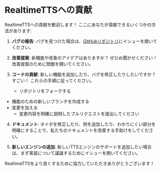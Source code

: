 # RealtimeTTSへの貢献

RealtimeTTSへの貢献を歓迎します！ ここにあなたが貢献できるいくつかの方法があります:

1. **バグの報告**: バグを見つけた場合は、[GitHubリポジトリ](https://github.com/KoljaB/RealtimeTTS/issues)にイシューを開いてください。

2. **改善提案**: 新機能や改善のアイデアはありますか？ ぜひお聞かせください！ 改善提案のために問題を開いてください。

3. **コードの貢献**: 新しい機能を追加したり、バグを修正したりしたいですか？ すごい！ これらの手順に従ってください。
   - リポジトリをフォークする
- 機能のための新しいブランチを作成する
- 変更を加える
   - 変更内容を明確に説明したプルリクエストを提出してください

4. **ドキュメント**: タイポを修正したり、例を追加したり、わかりにくい部分を明確にすることで、私たちのドキュメントを改善する手助けをしてください。

5. **新しいエンジンの追加**: 新しいTTSエンジンのサポートを追加したい場合は、まず実装について議論するためにイシューを開いてください。


RealtimeTTSをより良くするために協力していただきありがとうございます！

